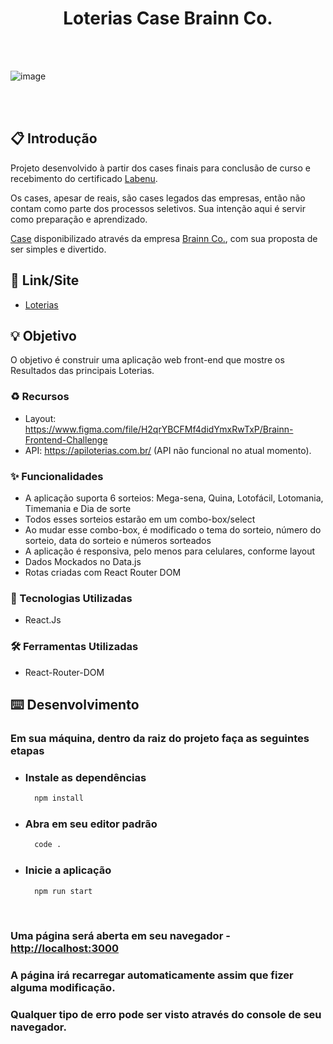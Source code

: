 <h1 align="center"> Loterias Case Brainn Co. </h1>
<br></br>

![image](https://github.com/GabriellOlliveira99/Case-Brainn-Frontend/assets/98030853/c0b8ae5c-b20e-4084-96c7-25a2eeec771b)

<br></br>

## 📋 Introdução
Projeto desenvolvido à partir dos cases finais para conclusão de curso e recebimento do certificado [Labenu](https://www.labenu.com.br/).
<br>

Os cases, apesar de reais, são cases legados das empresas, então não contam como parte dos processos seletivos. Sua intenção aqui é servir como preparação e aprendizado.
<br>

[Case](https://github.com/brainnco-exs/readme-frontend) disponibilizado através da empresa [Brainn Co.](https://brainn.co/), com sua proposta de ser simples e divertido.

## 📎 Link/Site
  - [Loterias](https://loterias-dev.surge.sh)

## 💡 Objetivo
O objetivo é construir uma aplicação web front-end que mostre os Resultados das principais Loterias.

### ♻️ Recursos

  - Layout: https://www.figma.com/file/H2qrYBCFMf4didYmxRwTxP/Brainn-Frontend-Challenge
  - API: https://apiloterias.com.br/ (API não funcional no atual momento).
  
### ✨ Funcionalidades

  - A aplicação suporta 6 sorteios: Mega-sena, Quina, Lotofácil, Lotomania, Timemania e Dia de sorte
  - Todos esses sorteios estarão em um combo-box/select
  - Ao mudar esse combo-box, é modificado o tema do sorteio, número do sorteio, data do sorteio e números sorteados
  - A aplicação é responsiva, pelo menos para celulares, conforme layout
  - Dados Mockados no Data.js
  - Rotas criadas com React Router DOM
  
### 🚀 Tecnologias Utilizadas
  - React.Js
  
### 🛠 Ferramentas Utilizadas
  - React-Router-DOM

## ⌨️ Desenvolvimento
### Em sua máquina, dentro da raiz do projeto faça as seguintes etapas

- ### Instale as dependências
  
  ```bash
    npm install
  ```

- ### Abra em seu editor padrão

  ```bash
    code .
  ```
  
 - ### Inicie a aplicação
   ```bash
     npm run start
   ```
   <br>
   
### Uma página será aberta em seu navegador - [http://localhost:3000](http://localhost:3000)
### A página irá recarregar automaticamente assim que fizer alguma modificação.
### Qualquer tipo de erro pode ser visto através do console de seu navegador.
<br><br>


